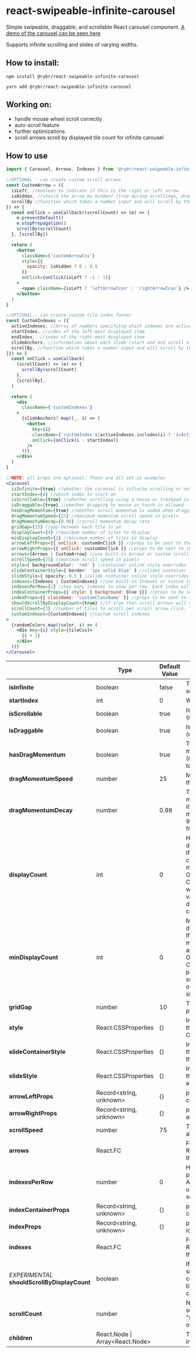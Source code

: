 # react-swipeable-infinite-carousel

Simple swipeable, draggable, and scrollable React carousel component.
[A demo of the carousel can be seen here](https://rmbraun.github.io/react-swipeable-infinite-carousel/)

Supports infinite scrolling and slides of varying widths.

## How to install:

```
npm install @rybr/react-swipeable-infinite-carousel

yarn add @rybr/react-swipeable-infinite-carousel
```

## Working on:
- handle mouse wheel scroll correctly
- auto-scroll feature
- further optimizations
- scroll arrows scroll by displayed tile count for infinite carousel

## How to use

```jsx
import { Carousel, Arrows, Indexes } from '@rybr/react-swipeable-infinite-carousel'

//OPTIONAL - can create custom scroll arrows
const CustomArrow = ({ 
  isLeft, //boolean to indicate if this is the right or left arrow
  isHidden, //should the arrow be hidden? (true during scrollings, dragging, and when there is nothing to scroll)
  scrollBy //function which takes a number input and will scroll by that amount
}) => {
  const onClick = useCallback((scrollCount) => (e) => {
    e.preventDefault()
    e.stopPropagation()
    scrollBy(scrollCount)
  }, [scrollBy])

  return (
    <button
      className={'customArrowCss'}
      style={{
        opacity: isHidden ? 0 : 0.5
      }}
      onClick={onClick(isLeft ? -1 : 1)}
    >
      <span className={isLeft ? 'leftArrowIcon' : 'rightArrowIcon'} />
    </button>
  )
}

//OPTIONAL - can create custom tile index footer
const CustomIndexes = ({ 
  activeIndexes, //Array of numbers specifying which indexes are active
  startIndex, //index of the left-most displayed item
  endIndex,  //index of the right-most displayed item
  slideAnchors, //information about each slide (start and end scroll offsets and slide width)
  scrollBy, //function which takes a number input and will scroll by that amount
]}) => {
  const onClick = useCallback(
    (scrollCount) => (e) => {
      scrollBy(scrollCount)
    },
    [scrollBy],
  )

  return (
    <div
      className={'customIndexes'}
    >
      {slideAnchors?.map((_, i) => (
        <button
          key={i}
          className={`customIndex ${activeIndexes.includes(i) ? 'isActive' : ''}`}
          onClick={onClick(i - startIndex)}
        />
      ))}
    </div>
  )
}

//NOTE: all props are optional. These are all set as examples
<Carousel
  isInfinite={true} //whether the carousel is infinite scrolling or not
  startIndex={4} //which index to start on
  isScrollable={true} //whether scrolling using a mouse or trackpad is allowed
  isDraggable={true} //whether dragging by mouse or touch is allowed
  hasDragMomentum={true} //whether scroll momentum is added when dragging
  dragMomentumSpeed={25} //maximum momentum scroll speed in pixels
  dragMomentumDecay={0.98} //scroll momentum decay rate
  gridGap={15} //gap between each tile in px
  displayCount={4} //maximum number of tiles to display
  minDisplayCount={2} //minimum number of tiles to display
  arrowLeftProps={{ onClick: customOnClick }} //props to be sent to the left arrow
  arrowRightProps={{ onClick: customOnClick }} //props to be sent to the right arrow
  arrows={Arrows | CustomArrow} //use built-in Arrows or custom scroll arrows
  scrollSpeed={75} //maximum scroll speed in pixels
  style={ backgroundColor: 'red' } //container inline style overrides
  slideContainerStyle={ border: '1px solid blue' } //slides container inline style overrides
  slideStyle={ opacity: 0.5 } //slide container inline style overrides
  indexes={Indexes | CustomIndexes} //use built-in Indexes or custom indexes
  indexesPerRow={2} //how many indexes to show per row. Each index will be (container width) / indexesPerRow
  indexContainerProps={{ style: { background: blue }}} //props to be sent to the scroll index container
  indexProps={{ className: 'customClassName' }} //props to be sent to the scroll indexes
  shouldScrollByDisplayCount={true} //if true then scroll arrows will scroll by the displayed tile count else will scroll 1 tile at a time
  scrollCount={3} //number of tiles to scroll per scroll arrow click. "shouldScrollByDisplayCount" overrides this value
  customIndexes={CustomIndexes} //custom scroll indexes 
>
  {randomColors.map((color, i) => (
    <div key={i} style={tileCss}>
      {i + 1}
    </div>
  ))}
</Carousel>
```

|  	| **Type** 	| **Default Value** 	| **Description** 	|
|---	|---	|---	|---	|
| **isInfinite** 	| boolean 	| false 	| Toggles whether the infinite scrolling is enabled 	|
| **startIndex** 	| int 	| 0 	| Which index to start on 	|
| **isScrollable** 	| boolean 	| true 	| Is the carousel scrollable (mouse wheel + trackpad) 	|
| **isDraggable** 	| boolean 	| true 	| Is the carousel draggable (mouse drag + touch screens) 	|
| **hasDragMomentum** 	| boolean 	| true 	| Toggles whether there is momentum when dragging (mimics scroll momentum for touch events) 	|
| **dragMomentumSpeed** 	| number 	| 25 	| Maximum speed in pixels that the drag momentum can be 	|
| **dragMomentumDecay** 	| number 	| 0.98 	| The rate of decay of the drag momentum (mulplicative with itself). Each frame, the drag momentum speed will be 98% of what it was last frame. 	|
| **displayCount** 	| int 	| 0 	| How many slides you wish to display. <br>If no value or 0 is set then the carousel will take up maximum width.<br>Overflow will be hidden.<br>Carousel `width` CSS property will be equal to the smallest value needed in order to display the desired slide count. 	|
| **minDisplayCount** 	| int 	| 0 	| Minimum number of slides to display.<br>If no value or 0 is set then no minimum width will be applied.<br>Overflow is **not** hidden.<br>Carousel `min-width` CSS property will be equal to the smallest value needed in order to display the desired slide count. 	|
| **gridGap** 	| number 	| 10 	| The gap between tiles in CSS pixels 	|
| **style** 	| React.CSSProperties 	| {} 	| Inline style used to overwrite the default Carousel container CSS 	|
| **slideContainerStyle** 	| React.CSSProperties 	| {} 	| Inline style used to overwrite the default `<div>` that wraps the slides (children) 	|
| **slideStyle** 	| React.CSSProperties 	| {} 	| Inline style used to overwrite the default `<div>` that wraps each slide (each child) 	|
| **arrowLeftProps** 	| Record<string, unknown> 	| {} 	| props to send to the left arrow container 	|
| **arrowRightProps** 	| Record<string, unknown> 	| {} 	| props to send to the right arrow container 	|
| **scrollSpeed** 	| number 	| 75 	| The maximum scroll speed allowed in pixels 	|
| **arrows** 	| React.FC<RenderArrowsProps> 	|  	| Function that returns a React.Element to be used as the scroll arrows. 	|
| **indexesPerRow** 	| number 	| 0 	| How many indexes to show per row (will wrap). <br>A value of 0, null, or undefined, is the equivalent to setting the value to 1. 	|
| **indexContainerProps** 	| Record<string, unknown> 	| {} 	| props to send to the index container 	|
| **indexProps** 	| Record<string, unknown> 	| {} 	| props to send to the index icon 	|
| **indexes** 	| React.FC<RenderIndexesProps> 	|  	| Function that returns a React.Element to be used as the scroll indexes 	|
| *EXPERIMENTAL* **shouldScrollByDisplayCount**  	| boolean 	|  	| If true then scroll arrows will scroll by the displayed tile count else will scroll 1 tile at a time (disabled for infinite carousels) 	|
| **scrollCount** 	| number 	|  	| Number of tiles to scroll per scroll arrow click. "shouldScrollByDisplayCount" overrides this value 	|
| **children** 	| React.Node \| Array<React.Node> 	|  	| The slides you wish to display in the carousel 	|